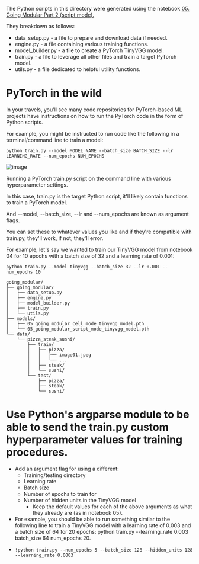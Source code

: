 The Python scripts in this directory were generated using the notebook 
<a href="https://github.com/mrdbourke/pytorch-deep-learning/blob/main/going_modular/05_pytorch_going_modular_script_mode.ipyn">05. Going Modular Part 2 (script mode).</a>

They breakdown as follows:

- data_setup.py - a file to prepare and download data if needed.
- engine.py - a file containing various training functions.
- model_builder.py - a file to create a PyTorch TinyVGG model.
- train.py - a file to leverage all other files and train a target PyTorch model.
- utils.py - a file dedicated to helpful utility functions.

# PyTorch in the wild
In your travels, you'll see many code repositories for PyTorch-based ML projects have instructions on how to run the PyTorch code in the form of Python scripts.

For example, you might be instructed to run code like the following in a terminal/command line to train a model:
```
python train.py --model MODEL_NAME --batch_size BATCH_SIZE --lr LEARNING_RATE --num_epochs NUM_EPOCHS
```
![image](https://github.com/user-attachments/assets/50eb42fd-a2db-41c2-8da7-9e4ade869345)

Running a PyTorch train.py script on the command line with various hyperparameter settings.

In this case, train.py is the target Python script, it'll likely contain functions to train a PyTorch model.

And --model, --batch_size, --lr and --num_epochs are known as argument flags.

You can set these to whatever values you like and if they're compatible with train.py, they'll work, if not, they'll error.

For example, let's say we wanted to train our TinyVGG model from notebook 04 for 10 epochs with a batch size of 32 and a learning rate of 0.001:
```
python train.py --model tinyvgg --batch_size 32 --lr 0.001 --num_epochs 10
```
```
going_modular/
├── going_modular/
│   ├── data_setup.py
│   ├── engine.py
│   ├── model_builder.py
│   ├── train.py
│   └── utils.py
├── models/
│   ├── 05_going_modular_cell_mode_tinyvgg_model.pth
│   └── 05_going_modular_script_mode_tinyvgg_model.pth
└── data/
    └── pizza_steak_sushi/
        ├── train/
        │   ├── pizza/
        │   │   ├── image01.jpeg
        │   │   └── ...
        │   ├── steak/
        │   └── sushi/
        └── test/
            ├── pizza/
            ├── steak/
            └── sushi/
```

# Use Python's argparse module to be able to send the train.py custom hyperparameter values for training procedures.
 * Add an argument flag for using a different:
    * Training/testing directory
    * Learning rate
    * Batch size
    * Number of epochs to train for 
    * Number of hidden units in the TinyVGG model
      * Keep the default values for each of the above arguments as what they already are (as in notebook 05).
 * For example, you should be able to run something similar to the following line to train a TinyVGG model with a learning rate of 0.003 and a batch size of 64 for 20 epochs: 
   python train.py --learning_rate 0.003 batch_size 64 num_epochs 20.

  - ```
    !python train.py --num_epochs 5 --batch_size 128 --hidden_units 128 --learning_rate 0.0003
    ```
